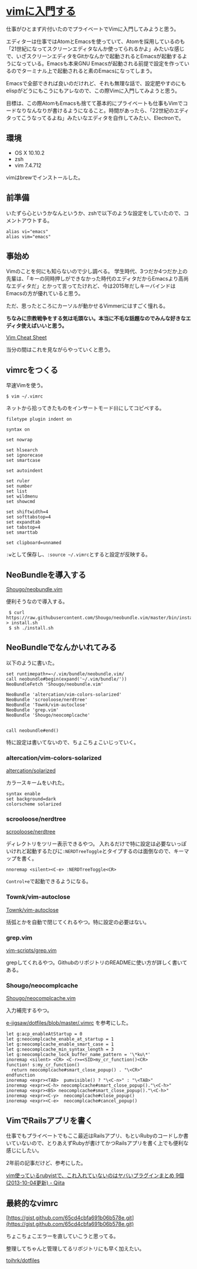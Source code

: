 # [vimに入門する](/2015/07/18/lesson-vim.html)

仕事がひとまず片付いたのでプライベートでVimに入門してみようと思う。

エディターは仕事ではAtomとEmacsを使っていて、Atomを採用しているのも「21世紀になってスクリーンエディタなんか使ってられるかよ」みたいな感じで、いざスクリーンエディタをGitかなんかで起動されるとEmacsが起動するようになっている。Emacsも本来GNU Emacsが起動される前提で設定を作っているのでターミナル上で起動されると素のEmacsになってしまう。

Emacsで全部できれば良いのだけれど、それも無理な話で、設定肥やすのにもelispがどうにもこうにもアレなので、この際Vimに入門してみようと思う。

目標は、この際AtomもEmacsも捨てて基本的にプライベートも仕事もVimでコードなりなんなりが書けるようになること。時間があったら、「22世紀のエディタってこうなってるよね」みたいなエディタを自作してみたい、Electronで。

## 環境

- OS X 10.10.2
- zsh
- vim 7.4.712

vimはbrewでインストールした。

## 前準備
いたずら心というかなんというか、zshで以下のような設定をしていたので、コメントアウトする。

```
alias vi="emacs"
alias vim="emacs"
```

## 事始め

Vimのことを何にも知らないので少し調べる。
学生時代、3つだか4つだか上の先輩は、「キーの同時押しができなかった時代のエディタだからEmacsより高尚なエディタだ」とかって言ってたけれど、今は2015年だしキーバインドはEmacsの方が優れていると思う。

ただ、思ったところにカーソルが動かせるVimmerにはすごく憧れる。

**ちなみに宗教戦争をする気は毛頭ない。本当に不毛な話題なのでみんな好きなエディタ使えばいいと思う。**

[Vim Cheat Sheet](http://vim.rtorr.com/lang/ja/)

当分の間はこれを見ながらやっていくと思う。


## vimrcをつくる

早速Vimを使う。

```
$ vim ~/.vimrc
```

ネットから拾ってきたものをインサートモード(i)にしてコピペする。

```
filetype plugin indent on

syntax on

set nowrap

set hlsearch
set ignorecase
set smartcase

set autoindent

set ruler
set number
set list
set wildmenu
set showcmd

set shiftwidth=4
set softtabstop=4
set expandtab
set tabstop=4
set smarttab

set clipboard=unnamed
```

`:w`として保存し、`:source ~/.vimrc`とすると設定が反映する。


## NeoBundleを導入する

[Shougo/neobundle.vim](https://github.com/Shougo/neobundle.vim)

便利そうなので導入する。

```
 $ curl https://raw.githubusercontent.com/Shougo/neobundle.vim/master/bin/install.sh > install.sh
 $ sh ./install.sh
```

## NeoBundleでなんかいれてみる

以下のように書いた。

```
set runtimepath+=~/.vim/bundle/neobundle.vim/
call neobundle#begin(expand('~/.vim/bundle/'))
NeoBundleFetch 'Shougo/neobundle.vim'

NeoBundle 'altercation/vim-colors-solarized'
NeoBundle 'scrooloose/nerdtree'
NeoBundle 'Townk/vim-autoclose'
NeoBundle 'grep.vim'
NeoBundle 'Shougo/neocomplcache'


call neobundle#end()
```

特に設定は書いてないので、ちょこちょこいじっていく。

### altercation/vim-colors-solarized

[altercation/solarized](https://github.com/altercation/solarized)

カラースキームをいれた。

```
syntax enable
set background=dark
colorscheme solarized
```

### scrooloose/nerdtree

[scrooloose/nerdtree](https://github.com/scrooloose/nerdtree)

ディレクトリをツリー表示できるやつ。
入れるだけで特に設定は必要ないっぽいけれど起動するたびに`:NERDTreeToggle`とタイプするのは面倒なので、キーマップを書く。

```
nnoremap <silent><C-e> :NERDTreeToggle<CR>
```

`Control+e`で起動できるようになる。


### Townk/vim-autoclose

[Townk/vim-autoclose](https://github.com/Townk/vim-autoclose)

括弧とかを自動で閉じてくれるやつ。特に設定の必要はない。


### grep.vim

[vim-scripts/grep.vim](https://github.com/vim-scripts/grep.vim)

grepしてくれるやつ。GithubのリポジトリのREADMEに使い方が詳しく書いてある。  


### Shougo/neocomplcache

[Shougo/neocomplcache.vim](https://github.com/Shougo/neocomplcache.vim)

入力補完するやつ。

[e-jigsaw/dotfiles/blob/master/.vimrc](https://github.com/e-jigsaw/dotfiles/blob/master/.vimrc)
を参考にした。

```
let g:acp_enableAtStartup = 0
let g:neocomplcache_enable_at_startup = 1
let g:neocomplcache_enable_smart_case = 1
let g:neocomplcache_min_syntax_length = 3
let g:neocomplcache_lock_buffer_name_pattern = '\*ku\*'
inoremap <silent> <CR> <C-r>=<SID>my_cr_function()<CR>
function! s:my_cr_function()
  return neocomplcache#smart_close_popup() . "\<CR>"
endfunction
inoremap <expr><TAB>  pumvisible() ? "\<C-n>" : "\<TAB>"
inoremap <expr><C-h> neocomplcache#smart_close_popup()."\<C-h>"
inoremap <expr><BS> neocomplcache#smart_close_popup()."\<C-h>"
inoremap <expr><C-y>  neocomplcache#close_popup()
inoremap <expr><C-e>  neocomplcache#cancel_popup()
```

## VimでRailsアプリを書く

仕事でもプライベートでもここ最近はRailsアプリ、もといRubyのコードしか書いていないので、とりあえずRubyが書けてかつRailsアプリを書く上でも便利な感じにしたい。

2年前の記事だけど、参考にした。

[vim使っているrubyistで、これ入れていないのはヤバいプラグインまとめ 9個 (2013-10-04更新) - Qiita](http://qiita.com/alpaca_taichou/items/ab2ad83ddbaf2f6ce7fb)


## 最終的なvimrc

[https://gist.github.com/65cd4cbfa691b06b578e.git](https://gist.github.com/65cd4cbfa691b06b578e.git)

ちょこちょこエラーを直していこうと思ってる。

整理してちゃんと管理してるリポジトリにも早く加えたい。

[toihrk/dotfiles](https://github.com/toihrk/dotfiles)

